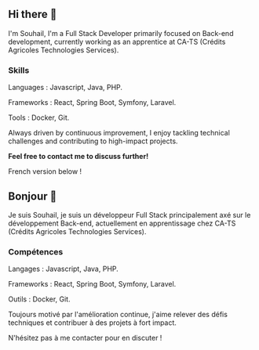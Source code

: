 ## Hi there 👋

I'm Souhail, I'm a Full Stack Developer primarily focused on Back-end development, currently working as an apprentice at CA-TS (Crédits Agricoles Technologies Services).

### Skills 
Languages : Javascript, Java, PHP.  

Frameworks : React, Spring Boot, Symfony, Laravel.  

Tools : Docker, Git.

Always driven by continuous improvement, I enjoy tackling technical challenges and contributing to high-impact projects.

**Feel free to contact me to discuss further!**

French version below !
## Bonjour 👋
Je suis Souhail, je suis un développeur Full Stack principalement axé sur le développement Back-end, actuellement en apprentissage chez CA-TS (Crédits Agricoles Technologies Services).

### Compétences
Langages : Javascript, Java, PHP.

Frameworks : React, Spring Boot, Symfony, Laravel.

Outils : Docker, Git.

Toujours motivé par l'amélioration continue, j'aime relever des défis techniques et contribuer à des projets à fort impact.

N'hésitez pas à me contacter pour en discuter !
